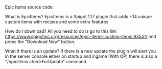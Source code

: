 Epic Items source code:

What is EpicItems?
 EpicItems is a Spigot 1.17 plugin that adds ~14 unique custom items with recipes and some extra features
 
How do I download?
 All you need to do is go to this link https://www.spigotmc.org/resources/epic-items-custom-items.93541/ and press the "Download Now" button.
 
What if there is an update?
 If there is a new update the plugin will alert you in the server console either on startup and ingame (With OP) there is also a "/epicitems
 checkForUpdate" command.

